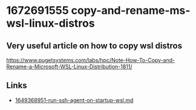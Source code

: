 # 1672691555 copy-and-rename-ms-wsl-linux-distros
## Very useful article on how to copy wsl distros
https://www.pugetsystems.com/labs/hpc/Note-How-To-Copy-and-Rename-a-Microsoft-WSL-Linux-Distribution-1811/



## Links
- [1649368951-run-ssh-agent-on-startup-wsl.md](1649368951-run-ssh-agent-on-startup-wsl.md)
